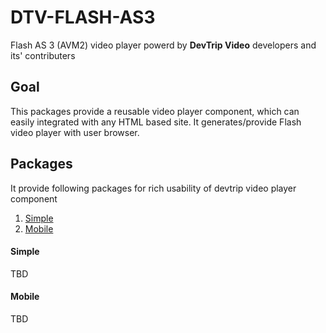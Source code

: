 # DTV-FLASH-AS3

Flash AS 3 (AVM2) video player powerd by **DevTrip Video** developers and its' contributers

## Goal

This packages provide a reusable video player component, which can easily integrated with any HTML based site. It generates/provide Flash video player with user browser.

## Packages 

It provide following packages for rich usability of devtrip video player component

1. [Simple](#simple)
2. [Mobile](#mobile)


#### Simple

TBD

#### Mobile

TBD

